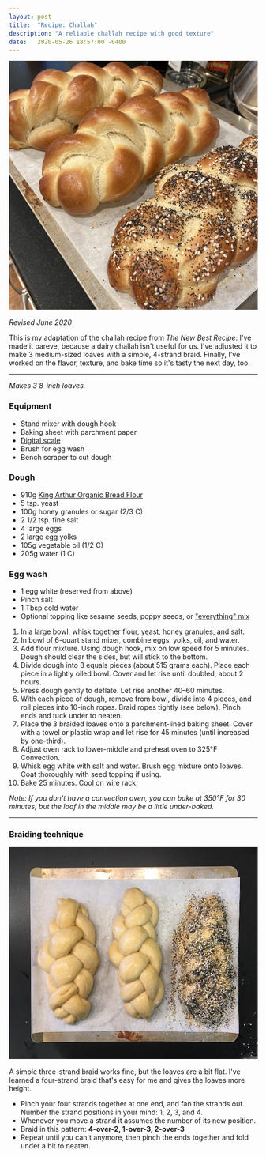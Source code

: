 ```yaml
---
layout: post
title:  "Recipe: Challah"
description: "A reliable challah recipe with good texture"
date:   2020-05-26 18:57:00 -0400
---
```


![Challah, baked](/assets/images/challah_baked.jpg)

_Revised June 2020_

This is my adaptation of the challah recipe from _The New Best Recipe_. I've made it pareve, because a dairy challah isn't useful for us. I've adjusted it to make 3 medium-sized loaves with a simple, 4-strand braid. Finally, I've worked on the flavor,
texture, and bake time so it's tasty the next day, too.

---

_Makes 3 8-inch loaves._

### Equipment

* Stand mixer with dough hook
* Baking sheet with parchment paper
* [Digital scale](https://www.amazon.com/Kitchen-Scale-Bakers-KD8000-Weight/dp/B00VEKX35Y)
* Brush for egg wash
* Bench scraper to cut dough

### Dough

* 910g [King Arthur Organic Bread Flour](https://shop.kingarthurbaking.com/items/king-arthur-organic-bread-flour-5-lb)
* 5 tsp. yeast
* 100g honey granules or sugar (2/3 C)
* 2 1/2 tsp. fine salt
* 4 large eggs
* 2 large egg yolks
* 105g vegetable oil (1/2 C)
* 205g water (1 C)

### Egg wash

* 1 egg white (reserved from above)
* Pinch salt
* 1 Tbsp cold water
* Optional topping like sesame seeds, poppy seeds, or ["everything" mix](https://shop.kingarthurflour.com/items/everything-bagel-topping-8-oz)

1. In a large bowl, whisk together flour, yeast, honey granules, and salt.
1. In bowl of 6-quart stand mixer, combine eggs, yolks, oil, and water.
1. Add flour mixture. Using dough hook, mix on low speed for 5 minutes. Dough should clear the sides, but will stick to the bottom.
1. Divide dough into 3 equals pieces (about 515 grams each). Place each piece in a lightly oiled bowl. Cover and let rise until doubled, about 2 hours.
1. Press dough gently to deflate. Let rise another 40&ndash;60 minutes.
1. With each piece of dough, remove from bowl, divide into 4 pieces, and roll pieces into 10-inch ropes. Braid ropes tightly (see below). Pinch ends and tuck under to neaten.
1. Place the 3 braided loaves onto a parchment-lined baking sheet. Cover with a towel or plastic wrap and let rise for 45 minutes (until increased by one-third).
1. Adjust oven rack to lower-middle and preheat oven to 325°F Convection.
1. Whisk egg white with salt and water. Brush egg mixture onto loaves. Coat thoroughly with seed topping if using.
1. Bake 25 minutes. Cool on wire rack.

_Note: If you don't have a convection oven, you can bake at 350°F for 30 minutes, but the loaf in the middle may be a little under-baked._

---

### Braiding technique

![Challah dough, braided](/assets/images/challah_braided.jpg)

A simple three-strand braid works fine, but the loaves are a bit flat. I've learned a four-strand braid that's easy for me and gives the loaves more height.

* Pinch your four strands together at one end, and fan the strands out. Number the strand positions in your mind: 1, 2, 3, and 4.
* Whenever you move a strand it assumes the number of its new position.
* Braid in this pattern: **4-over-2, 1-over-3, 2-over-3**
* Repeat until you can't anymore, then pinch the ends together and fold under a bit to neaten.